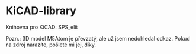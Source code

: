 # KiCAD-library
Knihovna pro KiCAD: SPS_elit

Pozn.: 3D model M5Atom je převzatý, ale už jsem nedohledal odkaz.  Pokud na  zdroj narazíte, pošlete mi jej, díky.
